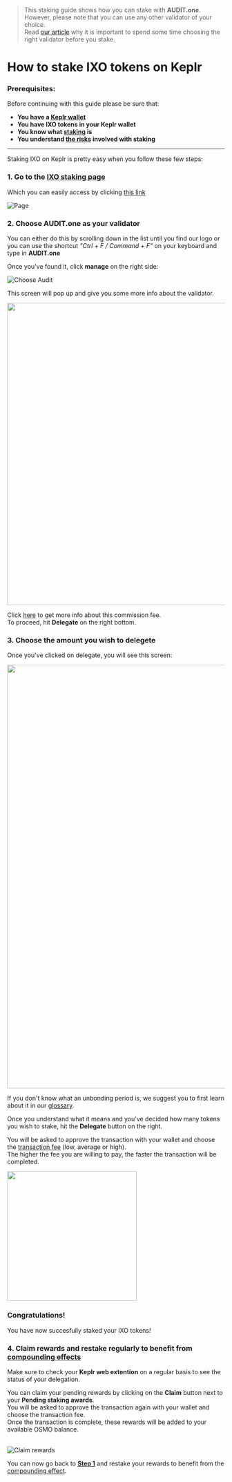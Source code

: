   > This staking guide shows how you can stake with **AUDIT.one**. <br>
  > However, please note that you can use any other validator of your choice. <br>
  > Read [our article](Importance_of_choosing_the_right_validator.md) why it is important to spend some time choosing the right validator before you stake.

# How to stake IXO tokens on Keplr

### Prerequisites:

Before continuing with this guide please be sure that:

- **You have a [Keplr wallet](How_to_create_a_Keplr_wallet.md)**
- **You have IXO tokens in your Keplr wallet**
- **You know what [staking](What_is_staking.md) is**
- **You understand [the risks](Risks_of_staking.md) involved with staking**

***


Staking IXO on Keplr is pretty easy when you follow these few steps:

### **1.  Go to the <a name="step1"> [IXO staking page](https://wallet.keplr.app/#/impacthub/stake) </a>**

Which you can easily access by clicking [this link](https://wallet.keplr.app/#/impacthub/stake)

![Page](https://user-images.githubusercontent.com/95366163/148811740-041919d5-51a3-4008-b959-a1e570876dba.png)


### **2.  Choose AUDIT.one as your validator**

You can either do this by scrolling down in the list until you find our logo or you can use the shortcut _"Ctrl + F / Command + F"_ on your keyboard and type in **AUDIT.one**

Once you've found it, click **manage** on the right side:

![Choose Audit](https://user-images.githubusercontent.com/95366163/148811769-28284f59-c37f-4010-b241-39a01e154908.png)

This screen will pop up and give you some more info about the validator. 

<img width="700" src="https://user-images.githubusercontent.com/95366163/148812731-2b13f459-f395-4501-858d-df22737edd90.png">

Click [here](Validator_fee.md) to get more info about this commission fee. <br>
To proceed, hit **Delegate** on the right bottom.


### **3.  Choose the amount you wish to delegete**

Once you've clicked on delegate, you will see this screen:

<img width="981" src="https://user-images.githubusercontent.com/95366163/148811858-9e95a737-ac2b-47a3-a6b9-e3525bd12bd5.png">

If you don't know what an unbonding period is, we suggest you to first learn about it in our [glossary](Unbonding_period.md).

Once you understand what it means and you've decided how many tokens you wish to stake, hit the **Delegate** button on the right.

You will be asked to approve the transaction with your wallet and choose the [transaction fee](Transaction_fees.md) (low, average or high). <br>
The higher the fee you are willing to pay, the faster the transaction will be completed.

<img width="300" src="https://user-images.githubusercontent.com/95366163/148811917-0c5bb4ab-1b9c-4906-acc6-013ad1e8ec63.png">


### **Congratulations!** 
You have now succesfully staked your IXO tokens!


### **4.  Claim rewards and restake regularly to benefit from [compounding effects](Compounding_interest.md)**

Make sure to check your **Keplr web extention** on a regular basis to see the status of your delegation.

You can claim your pending rewards by clicking on the **Claim** button next to your **Pending staking awards**.<br>
You will be asked to approve the transaction again with your wallet and choose the transaction fee. <br>
Once the transaction is complete, these rewards will be added to your available OSMO balance. <br> <br>

![Claim rewards](https://user-images.githubusercontent.com/95366163/148812377-e135852b-1bfd-41d8-a968-3549a5fdb5ad.png)

You can now go back to [**Step 1**](#step1) and restake your rewards to benefit from the [compounding effect](Compounding_interest.md).

